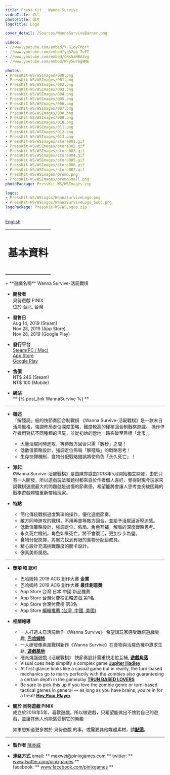 ```yaml
---
title: Press Kit _ Wanna Survive
videoTitle: 影片
photoTitle: 圖片
logoTitle: Logo

cover_detail: /Sources/WannaSurviveBanner.png

videos: 
- //www.youtube.com/embed/Y_G1oyTMprY
- //www.youtube.com/embed/yq32uq-7vFI
- //www.youtube.com/embed/CNs5aHBAZvg
- //www.youtube.com/embed/WFy5wr6gWME

photos: 
- PressKit-WS/WSImages/000.png
- PressKit-WS/WSImages/001.png
- PressKit-WS/WSImages/002.png
- PressKit-WS/WSImages/003.png
- PressKit-WS/WSImages/004.png
- PressKit-WS/WSImages/005.png
- PressKit-WS/WSImages/006.png
- PressKit-WS/WSImages/007.png
- PressKit-WS/WSImages/008.png
- PressKit-WS/WSImages/009.png
- PressKit-WS/WSImages/010.png
- PressKit-WS/WSImages/011.png
- PressKit-WS/WSImages/012.png
- PressKit-WS/WSImages/013.png
- PressKit-WS/WSImages/store001.gif
- PressKit-WS/WSImages/store002.gif
- PressKit-WS/WSImages/store003.gif
- PressKit-WS/WSImages/store004.gif
- PressKit-WS/WSImages/store005.gif
- PressKit-WS/WSImages/store006.gif
- PressKit-WS/WSImages/store007.gif
- PressKit-WS/WSImages/promo.png
- PressKit-WS/WSImages/promoSmall.png
photoPackage: PressKit-WS/WSImages.zip

logos: 
- PressKit-WS/WSLogos/WannaSurviveLogo.png
- PressKit-WS/WSLogos/WannaSurviveLogo_SubC.png
logoPackage: PressKit-WS/WSLogos.zip
---
```

<!--統一管理連結-->
[PINIXPressKitLink]: /PressKit-PINIX/zh-TW/
[STEAMLINK]: https://store.steampowered.com/app/1084480/Wanna_Survive
[MAXWEIWEB]: https://maxweichen.github.io/
[APPSTORELINK]: https://apps.apple.com/tw/app/wanna-survive-%E6%B4%BB%E5%B1%8D%E6%88%B0%E6%A3%8B/id1479816818
[GOOGLEPLAYLINK]: https://play.google.com/store/apps/details?id=com.pinix.mercenary
[AppStoreFeatures]: /PressKit-WS/AppStoreFeatures/
<!--統一管理連結-->
<a href="../en/" class="button small" target=_self>English</a>
<table><td><h1>基本資料<h1></td></table>
+ **遊戲名稱**  
Wanna Survive-活屍戰棋

+ **開發者**  
貝努遊戲 PINIX  
位於 台北, 台灣   

+ **發售日**  
Aug 14, 2019 (Steam)  
Nov 28, 2019 (App Store)  
Nov 28, 2019 (Google Play)  

+ **發行平台**  
[Steam(PC / Mac)][STEAMLINK]  
[App Store][APPSTORELINK]  
[Google Play][GOOGLEPLAYLINK]

+ **售價**  
NT$ 246 (Steam)  
NT$ 100 (Mobile)  


+ **網站**  
** {% post_link WannaSurvive %} **



---
+ **概述**  
「解殘局」般的快節奏回合制戰棋
《Wanna Survive-活屍戰棋》是一款末日活屍風格，強調佈局走位深度策略，難度較高的硬核回合制戰棋遊戲。
  操作倖存者們對抗不同種類的活屍，並從初始的營地一路突破至目標「北市」。
  - 大量活屍同時進攻，等待敵方回合只需「數秒」之間！
  - 低數值策略設計，強調走位佈局「解殘局」的戰略思考！
  - 生存抉擇機制，食物分配戰略錯誤將使角色「永久死亡」！

+ **源起**  
《Wanna Survive-活屍戰棋》是由陳亦威由2018年5月開始獨立開發，由於只有一人開發，所以遊戲玩法和題材都來自於作者個人喜好，覺得對現今玩家來說戰棋遊戲最大的問題就是過慢的節奏感，希望能將會讓人思考並突破困難的戰棋遊戲體驗重新帶給玩家。

+ **特點**  
	- 簡化傳統戰棋過度繁瑣的操作，優化遊戲節奏。
	- 敵方同時進攻的戰棋，不用再苦等敵方回合，並給予活屍逼近壓迫感。
	- 低數值策略設計，強調走位、佈局、角色互補，解局的深度戰略思考。
	- 永久死亡機制，角色如果死亡，將不會復活，更加步步為營。
	- 食物分配抉擇，將努力找到有限的食物分配給成員。
	- 精心設計充滿挑戰難度的關卡設計。
	- 像素美術風格。

---
<!--獎項 和 認可-->
+ **獎項 和 認可**
	+ 巴哈姆特 2019 ACG 創作大賽 **金賞**
	+ 巴哈姆特 2019 ACG 創作大賽 **最佳創意獎**
	+ App Store 台灣 日本 中國 新品推薦
	+ App Store 台灣付費榜策略遊戲 第1名
	+ App Store 台灣付費榜 第3名
	+ App Store [編輯推薦 (台灣, 中國, 美國)][AppStoreFeatures]
	
+ **相關報導**
	+ 一人打造末日活屍新作《Wanna Survive》 希望讓玩家感受戰棋遊戲樂趣, [**巴哈姆特**](https://gnn.gamer.com.tw/2/174702.html)
	+ 一人研發像素風戰棋新作《Wanna Survive》在食物與活屍危機中謀求生路, [**遊戲基地**](https://www.gamebase.com.tw/news/topic/99145932/)
	+ 硬派燒腦遊戲《活屍戰棋》 快節奏設計需重視走位互補, [**遊戲角落**](https://game.udn.com/game/story/10453/3926601)
	+ Visual cues help simplify a complex game [**Jupiter Hadley**](https://gameanalytics.com/blog/5-indie-games-released-november.html)
	+ At first glance looks like a casual game but in reality, the turn-based mechanics go to marry perfectly with the zombies also guaranteeing a certain depth in the gameplay [**TRUN BASED LOVERS**](https://turnbasedlovers.com/overview/wanna-survive/)
	+ Be sure to pick this up if you love the zombie genre or turn-based tactical games in general — as long as you have brains, you’re in for a treat! [**Hey Poor Player**](https://www.heypoorplayer.com/2019/12/22/wanna-survive-review-pc/)

+ **關於 貝努遊戲 PINIX**  
成立於2018年5年，喜歡遊戲，所以做遊戲，只希望能做出不愧對自己的遊戲，並讓其他人也能感受到它的樂趣  

	如果想知道更多關於 貝努遊戲 的事，或需要其他媒體素材，請[**點這**][PINIXPressKitLink]。  

---
+ **製作者**
[陳亦威][MAXWEIWEB]

+ **連絡方式**
email: ** maxwei@pinixgames.com **
twitter: ** www.twitter.com/pinixgames **  
facebook: ** www.facebook.com/pinixgames **
